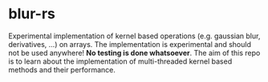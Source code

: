 # blur-rs

Experimental implementation of kernel based operations (e.g. gaussian blur, derivatives, ...) on arrays.
The implementation is experimental and should not be used anywhere! **No testing is done whatsoever**.
The aim of this repo is to learn about the implementation of multi-threaded kernel based methods and their performance.
